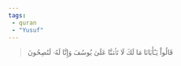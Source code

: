 ```yaml
---
tags: 
 - quran 
 - "Yusuf"
---
```


> قَالُواْ يَـٰٓأَبَانَا مَا لَكَ لَا تَأۡمَ۬نَّا عَلَىٰ يُوسُفَ وَإِنَّا لَهُۥ لَنَٰصِحُونَ
